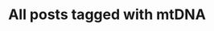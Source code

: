 ---
layout: tag
title: "All posts tagged with mtDNA"
permalink: /weblog/tags/mtdna/
taxonomy: mtDNA
---